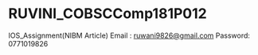 # RUVINI_COBSCComp181P012
IOS_Assignment(NIBM Article)
Email : ruwani9826@gmail.com
Password: 0771019826 


